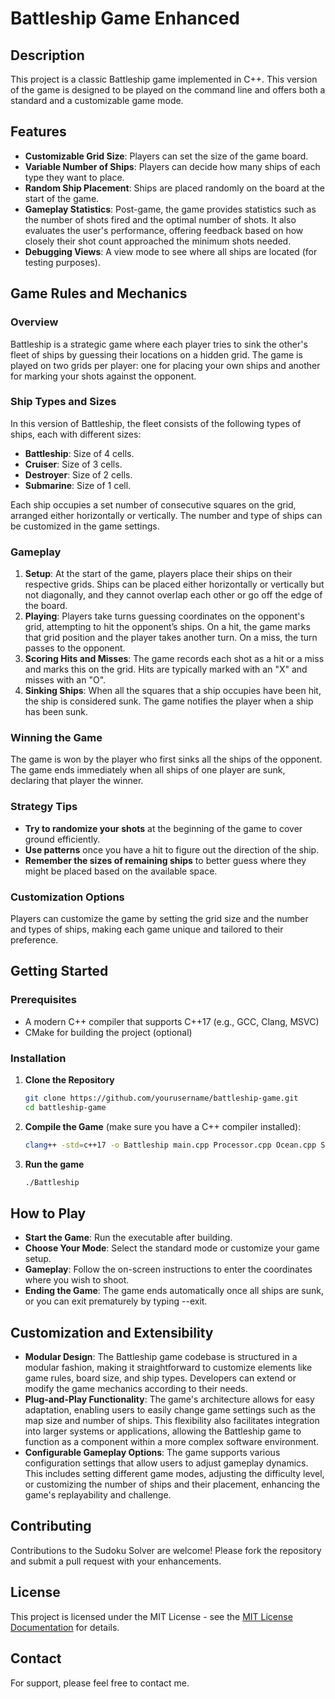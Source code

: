 # Battleship Game Enhanced

## Description
This project is a classic Battleship game implemented in C++. This version of the game is designed to be played on the command line and offers both a standard and a customizable game mode.

## Features
- **Customizable Grid Size**: Players can set the size of the game board.
- **Variable Number of Ships**: Players can decide how many ships of each type they want to place.
- **Random Ship Placement**: Ships are placed randomly on the board at the start of the game.
- **Gameplay Statistics**: Post-game, the game provides statistics such as the number of shots fired and the optimal number of shots. It also evaluates the user's performance, offering feedback based on how closely their shot count approached the minimum shots needed.
- **Debugging Views**: A view mode to see where all ships are located (for testing purposes).

## Game Rules and Mechanics

### Overview
Battleship is a strategic game where each player tries to sink the other's fleet of ships by guessing their locations on a hidden grid. The game is played on two grids per player: one for placing your own ships and another for marking your shots against the opponent.

### Ship Types and Sizes
In this version of Battleship, the fleet consists of the following types of ships, each with different sizes:
- **Battleship**: Size of 4 cells.
- **Cruiser**: Size of 3 cells.
- **Destroyer**: Size of 2 cells.
- **Submarine**: Size of 1 cell.

Each ship occupies a set number of consecutive squares on the grid, arranged either horizontally or vertically. The number and type of ships can be customized in the game settings.

### Gameplay
1. **Setup**: At the start of the game, players place their ships on their respective grids. Ships can be placed either horizontally or vertically but not diagonally, and they cannot overlap each other or go off the edge of the board.
2. **Playing**: Players take turns guessing coordinates on the opponent's grid, attempting to hit the opponent’s ships. On a hit, the game marks that grid position and the player takes another turn. On a miss, the turn passes to the opponent.
3. **Scoring Hits and Misses**: The game records each shot as a hit or a miss and marks this on the grid. Hits are typically marked with an "X" and misses with an "O".
4. **Sinking Ships**: When all the squares that a ship occupies have been hit, the ship is considered sunk. The game notifies the player when a ship has been sunk.

### Winning the Game
The game is won by the player who first sinks all the ships of the opponent. The game ends immediately when all ships of one player are sunk, declaring that player the winner.

### Strategy Tips
- **Try to randomize your shots** at the beginning of the game to cover ground efficiently.
- **Use patterns** once you have a hit to figure out the direction of the ship.
- **Remember the sizes of remaining ships** to better guess where they might be placed based on the available space.

### Customization Options
Players can customize the game by setting the grid size and the number and types of ships, making each game unique and tailored to their preference.

## Getting Started

### Prerequisites

- A modern C++ compiler that supports C++17 (e.g., GCC, Clang, MSVC)
- CMake for building the project (optional)

### Installation

1. **Clone the Repository**

   ```bash
   git clone https://github.com/yourusername/battleship-game.git
   cd battleship-game
   ```
2. **Compile the Game** (make sure you have a C++ compiler installed):
   ```bash
   clang++ -std=c++17 -o Battleship main.cpp Processor.cpp Ocean.cpp Ship.cpp
   ```
3. **Run the game**
   ```bash
   ./Battleship
   ```
   
## How to Play
- **Start the Game**: Run the executable after building.
- **Choose Your Mode**: Select the standard mode or customize your game setup.
- **Gameplay**: Follow the on-screen instructions to enter the coordinates where you wish to shoot.
- **Ending the Game**: The game ends automatically once all ships are sunk, or you can exit prematurely by typing --exit.

## Customization and Extensibility
- **Modular Design**: The Battleship game codebase is structured in a modular fashion, making it straightforward to customize elements like game rules, board size, and ship types. Developers can extend or modify the game mechanics according to their needs.
- **Plug-and-Play Functionality**: The game's architecture allows for easy adaptation, enabling users to easily change game settings such as the map size and number of ships. This flexibility also facilitates integration into larger systems or applications, allowing the Battleship game to function as a component within a more complex software environment.
- **Configurable Gameplay Options**: The game supports various configuration settings that allow users to adjust gameplay dynamics. This includes setting different game modes, adjusting the difficulty level, or customizing the number of ships and their placement, enhancing the game's replayability and challenge.

## Contributing
Contributions to the Sudoku Solver are welcome! Please fork the repository and submit a pull request with your enhancements.

## License
This project is licensed under the MIT License - see the [MIT License Documentation](https://opensource.org/licenses/MIT) for details.

## Contact
For support, please feel free to contact me.
